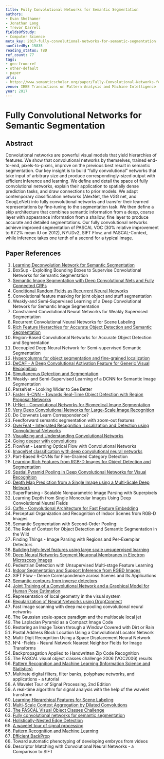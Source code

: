 ```yaml
---
title: Fully Convolutional Networks for Semantic Segmentation
authors:
- Evan Shelhamer
- Jonathan Long
- Trevor Darrell
fieldsOfStudy:
- Computer Science
meta_key: 2017-fully-convolutional-networks-for-semantic-segmentation
numCitedBy: 15835
reading_status: TBD
ref_count: 77
tags:
- gen-from-ref
- other-default
- paper
urls:
- https://www.semanticscholar.org/paper/Fully-Convolutional-Networks-for-Semantic-Shelhamer-Long/317aee7fc081f2b137a85c4f20129007fd8e717e?sort=total-citations
venue: IEEE Transactions on Pattern Analysis and Machine Intelligence
year: 2017
---
```


# Fully Convolutional Networks for Semantic Segmentation

## Abstract

Convolutional networks are powerful visual models that yield hierarchies of features. We show that convolutional networks by themselves, trained end-to-end, pixels-to-pixels, improve on the previous best result in semantic segmentation. Our key insight is to build “fully convolutional” networks that take input of arbitrary size and produce correspondingly-sized output with efficient inference and learning. We define and detail the space of fully convolutional networks, explain their application to spatially dense prediction tasks, and draw connections to prior models. We adapt contemporary classification networks (AlexNet, the VGG net, and GoogLeNet) into fully convolutional networks and transfer their learned representations by fine-tuning to the segmentation task. We then define a skip architecture that combines semantic information from a deep, coarse layer with appearance information from a shallow, fine layer to produce accurate and detailed segmentations. Our fully convolutional networks achieve improved segmentation of PASCAL VOC (30% relative improvement to 67.2% mean IU on 2012), NYUDv2, SIFT Flow, and PASCAL-Context, while inference takes one tenth of a second for a typical image.

## Paper References

1. [Learning Deconvolution Network for Semantic Segmentation](2015-learning-deconvolution-network-for-semantic-segmentation)
2. BoxSup - Exploiting Bounding Boxes to Supervise Convolutional Networks for Semantic Segmentation
3. [Semantic Image Segmentation with Deep Convolutional Nets and Fully Connected CRFs](2015-semantic-image-segmentation-with-deep-convolutional-nets-and-fully-connected-crfs)
4. [Conditional Random Fields as Recurrent Neural Networks](2015-conditional-random-fields-as-recurrent-neural-networks)
5. Convolutional feature masking for joint object and stuff segmentation
6. Weakly-and Semi-Supervised Learning of a Deep Convolutional Network for Semantic Image Segmentation
7. Constrained Convolutional Neural Networks for Weakly Supervised Segmentation
8. Recurrent Convolutional Neural Networks for Scene Labeling
9. [Rich Feature Hierarchies for Accurate Object Detection and Semantic Segmentation](2014-rich-feature-hierarchies-for-accurate-object-detection-and-semantic-segmentation)
10. Region-Based Convolutional Networks for Accurate Object Detection and Segmentation
11. Decoupled Deep Neural Network for Semi-supervised Semantic Segmentation
12. [Hypercolumns for object segmentation and fine-grained localization](2015-hypercolumns-for-object-segmentation-and-fine-grained-localization)
13. [DeCAF - A Deep Convolutional Activation Feature for Generic Visual Recognition](2014-decaf-a-deep-convolutional-activation-feature-for-generic-visual-recognition)
14. [Simultaneous Detection and Segmentation](2014-simultaneous-detection-and-segmentation)
15. Weakly- and Semi-Supervised Learning of a DCNN for Semantic Image Segmentation
16. ParseNet - Looking Wider to See Better
17. [Faster R-CNN - Towards Real-Time Object Detection with Region Proposal Networks](2015-faster-r-cnn-towards-real-time-object-detection-with-region-proposal-networks)
18. [U-Net - Convolutional Networks for Biomedical Image Segmentation](2015-u-net-convolutional-networks-for-biomedical-image-segmentation)
19. [Very Deep Convolutional Networks for Large-Scale Image Recognition](2014-vggnet.md)
20. Do Convnets Learn Correspondence?
21. Feedforward semantic segmentation with zoom-out features
22. [OverFeat - Integrated Recognition, Localization and Detection using Convolutional Networks](2014-overfeat-integrated-recognition-localization-and-detection-using-convolutional-networks)
23. [Visualizing and Understanding Convolutional Networks](2014-visualizing-and-understanding-convolutional-networks)
24. [Going deeper with convolutions](2015-going-deeper-with-convolutions)
25. FlowNet - Learning Optical Flow with Convolutional Networks
26. [ImageNet classification with deep convolutional neural networks](2012-alexnet.md)
27. Part-Based R-CNNs for Fine-Grained Category Detection
28. [Learning Rich Features from RGB-D Images for Object Detection and Segmentation](2014-learning-rich-features-from-rgb-d-images-for-object-detection-and-segmentation)
29. [Spatial Pyramid Pooling in Deep Convolutional Networks for Visual Recognition](2015-spatial-pyramid-pooling-in-deep-convolutional-networks-for-visual-recognition)
30. [Depth Map Prediction from a Single Image using a Multi-Scale Deep Network](2014-depth-map-prediction-from-a-single-image-using-a-multi-scale-deep-network)
31. SuperParsing - Scalable Nonparametric Image Parsing with Superpixels
32. Learning Depth from Single Monocular Images Using Deep Convolutional Neural Fields
33. [Caffe - Convolutional Architecture for Fast Feature Embedding](2014-caffe-convolutional-architecture-for-fast-feature-embedding)
34. Perceptual Organization and Recognition of Indoor Scenes from RGB-D Images
35. Semantic Segmentation with Second-Order Pooling
36. The Role of Context for Object Detection and Semantic Segmentation in the Wild
37. Finding Things - Image Parsing with Regions and Per-Exemplar Detectors
38. [Building high-level features using large scale unsupervised learning](2013-building-high-level-features-using-large-scale-unsupervised-learning)
39. [Deep Neural Networks Segment Neuronal Membranes in Electron Microscopy Images](2012-deep-neural-networks-segment-neuronal-membranes-in-electron-microscopy-images)
40. Pedestrian Detection with Unsupervised Multi-stage Feature Learning
41. [Indoor Segmentation and Support Inference from RGBD Images](2012-indoor-segmentation-and-support-inference-from-rgbd-images)
42. SIFT Flow - Dense Correspondence across Scenes and Its Applications
43. [Semantic contours from inverse detectors](2011-semantic-contours-from-inverse-detectors)
44. [Joint Training of a Convolutional Network and a Graphical Model for Human Pose Estimation](2014-joint-training-of-a-convolutional-network-and-a-graphical-model-for-human-pose-estimation)
45. Representation of local geometry in the visual system
46. [Regularization of Neural Networks using DropConnect](2013-regularization-of-neural-networks-using-dropconnect)
47. Fast image scanning with deep max-pooling convolutional neural networks
48. The Gaussian scale-space paradigm and the multiscale local jet
49. The Laplacian Pyramid as a Compact Image Code
50. Restoring an Image Taken through a Window Covered with Dirt or Rain
51. Postal Address Block Location Using a Convolutional Locator Network
52. Multi-Digit Recognition Using a Space Displacement Neural Network
53. N^4 -Fields - Neural Network Nearest Neighbor Fields for Image Transforms
54. Backpropagation Applied to Handwritten Zip Code Recognition
55. The PASCAL visual object classes challenge 2006 (VOC2006) results
56. [Pattern Recognition and Machine Learning (Information Science and Statistics)](2006-pattern-recognition-and-machine-learning-information-science-and-statistics)
57. Multirate digital filters, filter banks, polyphase networks, and applications - a tutorial
58. A Wavelet Tour of Signal Processing, 2nd Edition
59. A real-time algorithm for signal analysis with the help of the wavelet transform
60. [Learning Hierarchical Features for Scene Labeling](2013-learning-hierarchical-features-for-scene-labeling)
61. [Multi-Scale Context Aggregation by Dilated Convolutions](2016-multi-scale-context-aggregation-by-dilated-convolutions)
62. [The PASCAL Visual Object Classes Challenge](2006-the-pascal-visual-object-classes-challenge)
63. [Fully convolutional networks for semantic segmentation](2015-fully-convolutional-networks-for-semantic-segmentation)
64. [Holistically-Nested Edge Detection](2015-holistically-nested-edge-detection)
65. [A wavelet tour of signal processing](1998-a-wavelet-tour-of-signal-processing)
66. [Pattern Recognition and Machine Learning](2007-pattern-recognition-and-machine-learning)
67. [Efficient BackProp](2012-efficient-backprop)
68. Toward automatic phenotyping of developing embryos from videos
69. Descriptor Matching with Convolutional Neural Networks - a Comparison to SIFT
